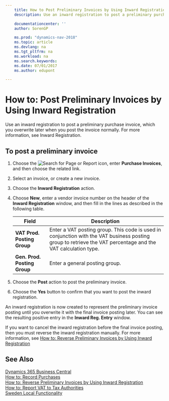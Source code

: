 ```yaml
---
    title: How to Post Preliminary Invoices by Using Inward Registration
    description: Use an inward registration to post a preliminary purchase invoice, which you overwrite later when you post the invoice normally.

    documentationcenter: ''
    author: SorenGP

    ms.prod: "dynamics-nav-2018"
    ms.topic: article
    ms.devlang: na
    ms.tgt_pltfrm: na
    ms.workload: na
    ms.search.keywords:
    ms.date: 07/01/2017
    ms.author: edupont

---
```

# How to: Post Preliminary Invoices by Using Inward Registration
Use an inward registration to post a preliminary purchase invoice, which you overwrite later when you post the invoice normally. For more information, see Inward Registration.  

## To post a preliminary invoice  

1.  Choose the ![Search for Page or Report](../../media/ui-search/search_small.png "Search for Page or Report icon") icon, enter **Purchase Invoices**, and then choose the related link.  
2.  Select an invoice, or create a new invoice.  
3.  Choose the **Inward Registration** action.  
4.  Choose **New**, enter a vendor invoice number on the header of the **Inward Registration** window, and then fill in the lines as described in the following table.  

    |Field|Description|  
    |---------------------------------|---------------------------------------|  
    |**VAT Prod. Posting Group**|Enter a VAT posting group. This code is used in conjunction with the VAT business posting group to retrieve the VAT percentage and the VAT calculation type.|  
    |**Gen. Prod. Posting Group**|Enter a general posting group.|  

5.  Choose the **Post** action to post the preliminary invoice.  
6.  Choose the **Yes** button to confirm that you want to post the inward registration.  

An inward registration is now created to represent the preliminary invoice posting until you overwrite it with the final invoice posting later. You can see the resulting positive entry in the **Inward Reg. Entry** window.  

If you want to cancel the inward registration before the final invoice posting, then you must reverse the inward registration manually. For more information, see [How to: Reverse Preliminary Invoices by Using Inward Registration](how-to-reverse-preliminary-invoices-by-using-inward-registration.md)  

## See Also
[Dynamics 365 Business Central](/dynamics365/business-central/)  
[How to: Record Purchases](../../purchasing-how-record-purchases.md)   
 [How to: Reverse Preliminary Invoices by Using Inward Registration](how-to-reverse-preliminary-invoices-by-using-inward-registration.md)   
 [How to: Report VAT to Tax Authorities](../../finance-how-report-vat.md)   
 [Sweden Local Functionality](sweden-local-functionality.md)
